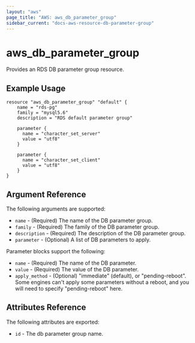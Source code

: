 ```yaml
---
layout: "aws"
page_title: "AWS: aws_db_parameter_group"
sidebar_current: "docs-aws-resource-db-parameter-group"
---
```


# aws\_db\_parameter\_group

Provides an RDS DB parameter group resource.

## Example Usage

```
resource "aws_db_parameter_group" "default" {
    name = "rds-pg"
    family = "mysql5.6"
    description = "RDS default parameter group"

  	parameter {
   	  name = "character_set_server"
   	  value = "utf8"
   	}

   	parameter {
      name = "character_set_client"
      value = "utf8"
    }
}
```

## Argument Reference

The following arguments are supported:

* `name` - (Required) The name of the DB parameter group.
* `family` - (Required) The family of the DB parameter group.
* `description` - (Required) The description of the DB parameter group.
* `parameter` - (Optional) A list of DB parameters to apply.

Parameter blocks support the following:

* `name` - (Required) The name of the DB parameter.
* `value` - (Required) The value of the DB parameter.
* `apply_method` - (Optional) "immediate" (default), or "pending-reboot". Some
    engines can't apply some parameters without a reboot, and you will need to
    specify "pending-reboot" here.

## Attributes Reference

The following attributes are exported:

* `id` - The db parameter group name.
